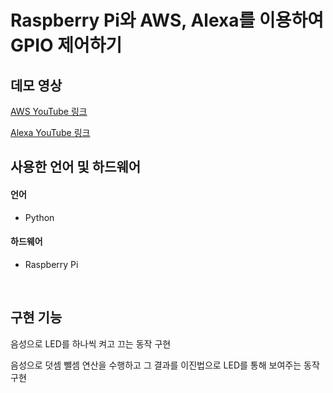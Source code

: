 # Raspberry Pi와 AWS, Alexa를 이용하여 GPIO 제어하기
## 데모 영상
[AWS YouTube 링크](https://youtu.be/tRlP52CJYk8)

[Alexa YouTube 링크](https://youtu.be/44wgt0qv9-E)
</br>

## 사용한 언어 및 하드웨어
#### 언어
- Python
#### 하드웨어
- Raspberry Pi

</br>

## 구현 기능
음성으로 LED를 하나씩 켜고 끄는 동작 구현

음성으로 덧셈 뺄셈 연산을 수행하고 그 결과를 이진법으로 LED를 통해 보여주는 동작 구현
